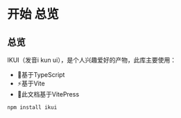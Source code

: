# 开始 总览

## 总览

IKUI（发音i kun ui），是个人兴趣爱好的产物，此库主要使用：

- 🐥基于TypeScript
- ⚡基于Vite
- 🏀此文档基于VitePress

```bash
npm install ikui
```
